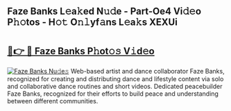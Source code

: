 ## Faze Banks L𝚎a𝚔ed N𝚞𝚍e - Part-Oe4 Vi𝚍𝚎o P𝚑𝚘tos - H𝚘𝚝 O𝚗𝚕yf𝚊ns L𝚎a𝚔s XEXUi

# <h2><a href="http://kf7kbl.oniu.top/?m=Faze+Banks">🔗👉 🔴 Faze Banks P𝚑ot𝚘𝚜 V𝚒d𝚎o</a></h2>

[![Faze Banks Nu𝚍e𝚜](https://i.imgur.com/0qMVB7G.gif)](http://kf7kbl.oniu.top/?m=Faze+Banks)
Web-based artist and dance collaborator Faze Banks, recognized for creating and distributing dance and lifestyle content via solo and collaborative dance routines and short videos. Dedicated peacebuilder Faze Banks, recognized for their efforts to build peace and understanding between different communities.  
